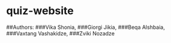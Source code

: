 # quiz-website
##Authors:
###Vika Shonia,
###Giorgi Jikia,
###Beqa Alshbaia,
###Vaxtang Vashakidze,
###Zviki Nozadze
